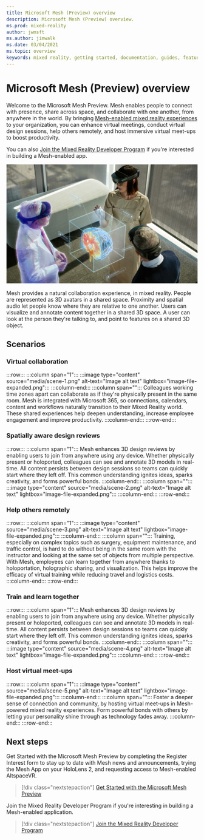 ```yaml
---
title: Microsoft Mesh (Preview) overview
description: Microsoft Mesh (Preview) overview.
ms.prod: mixed-reality
author: jwmsft
ms.author: jimwalk
ms.date: 03/04/2021
ms.topic: overview
keywords: mixed reality, getting started, documentation, guides, features, holograms
---
```


# Microsoft Mesh (Preview) overview

Welcome to the Microsoft Mesh Preview. Mesh enables people to connect with presence, share across space, and collaborate with one another, from anywhere in the world. By bringing [Mesh-enabled mixed reality experiences](get-started.md) to your organization, you can enhance virtual meetings, conduct virtual design sessions, help others remotely, and host immersive virtual meet-ups to boost productivity.

You can also [Join the Mixed Reality Developer Program](https://aka.ms/iwantmr) if you're interested in building a Mesh-enabled app.

![An image of people using HoloLens to collaborate.](media/holographic-collab.png)

Mesh provides a natural collaboration experience, in mixed reality. People are represented as 3D avatars in a shared space. Proximity and spatial audio let people know where they are relative to one another. Users can visualize and annotate content together in a shared 3D space. A user can look at the person they're talking to, and point to features on a shared 3D object.

## Scenarios

### **Virtual collaboration**

:::row:::
   :::column span="1":::
      :::image type="content" source="media/scene-1.png" alt-text="Image alt text" lightbox="image-file-expanded.png":::
   :::column-end:::
   :::column span="":::
      Colleagues working time zones apart can collaborate as if they're physically present in the same room. Mesh is integrated with Microsoft 365, so connections, calendars, content and workflows naturally transition to their Mixed Reality world. These shared experiences help deepen understanding, increase employee engagement and improve productivity.
   :::column-end:::
:::row-end:::

### **Spatially aware design reviews**

:::row:::
   :::column span="1":::
      Mesh enhances 3D design reviews by enabling users to join from anywhere using any device. Whether physically present or holoported, colleagues can see and annotate 3D models in real-time. All content persists between design sessions so teams can quickly start where they left off.  This common understanding ignites ideas, sparks creativity, and forms powerful bonds.
   :::column-end:::
   :::column span="":::
      :::image type="content" source="media/scene-2.png" alt-text="Image alt text" lightbox="image-file-expanded.png":::
   :::column-end:::
:::row-end:::

### **Help others remotely**

:::row:::
   :::column span="1":::
      :::image type="content" source="media/scene-3.png" alt-text="Image alt text" lightbox="image-file-expanded.png":::
   :::column-end:::
   :::column span="":::
      Training, especially on complex topics such as surgery, equipment maintenance, and traffic control, is hard to do without being in the same room with the instructor and looking at the same set of objects from multiple perspective. With Mesh, employees can learn together from anywhere thanks to holoportation, holographic sharing, and visualization. This helps improve the efficacy of virtual training while reducing travel and logistics costs.
   :::column-end:::
:::row-end:::

### **Train and learn together**

:::row:::
   :::column span="1":::
      Mesh enhances 3D design reviews by enabling users to join from anywhere using any device. Whether physically present or holoported, colleagues can see and annotate 3D models in real-time. All content persists between design sessions so teams can quickly start where they left off.  This common understanding ignites ideas, sparks creativity, and forms powerful bonds.
   :::column-end:::
   :::column span="":::
      :::image type="content" source="media/scene-4.png" alt-text="Image alt text" lightbox="image-file-expanded.png":::
   :::column-end:::
:::row-end:::

### **Host virtual meet-ups**

:::row:::
   :::column span="1":::
      :::image type="content" source="media/scene-5.png" alt-text="Image alt text" lightbox="image-file-expanded.png":::
   :::column-end:::
   :::column span="":::
      Foster a deeper sense of connection and community, by hosting virtual meet-ups in Mesh-powered mixed reality experiences. Form powerful bonds with others by letting your personality shine through as technology fades away.
   :::column-end:::
:::row-end:::

## Next steps

Get Started with the Microsoft Mesh Preview by completing the Register Interest form to stay up to date with Mesh news and announcements, trying the Mesh App on your HoloLens 2, and requesting access to Mesh-enabled AltspaceVR.

   > [!div class="nextstepaction"]
   > [Get Started with the Microsoft Mesh Preview](get-started.md)

Join the Mixed Reality Developer Program if you're interesting in building a Mesh-enabled application.

   > [!div class="nextstepaction"]
   > [Join the Mixed Reality Developer Program](https://www.microsoft.com/store/apps/9P64LJ74NGW0)
